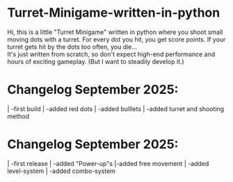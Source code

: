 # Turret-Minigame-written-in-python
Hi, this is a little "Turret Minigame" written in python where you shoot small moving dots with a turret. For every dot you hit, you get score points. If your turret gets hit by the dots too often, you die...  
It's just written from scratch, so don't expect high-end performance and hours of exciting gameplay. 
(But I want to steadily develop it.)

# Changelog September 2025:
|  -first build 
|  -added red dots
|  -added bulllets
| -added turret and shooting method


# Changelog September 2025:

|  -first release 
| -added "Power-up"s 
|-added free movement 
|  -added level-system 
| -added combo-system 
  
